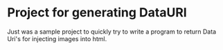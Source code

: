 # Project for generating DataURI

Just was a sample project to quickly try to write a program to return Data Uri's for injecting images into html.